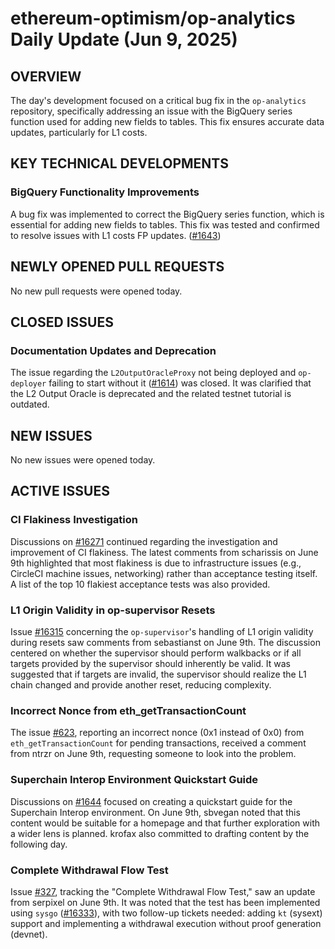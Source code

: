 # ethereum-optimism/op-analytics Daily Update (Jun 9, 2025)
## OVERVIEW 
The day's development focused on a critical bug fix in the `op-analytics` repository, specifically addressing an issue with the BigQuery series function used for adding new fields to tables. This fix ensures accurate data updates, particularly for L1 costs.

## KEY TECHNICAL DEVELOPMENTS

### BigQuery Functionality Improvements
A bug fix was implemented to correct the BigQuery series function, which is essential for adding new fields to tables. This fix was tested and confirmed to resolve issues with L1 costs FP updates. ([#1643](https://github.com/ethereum-optimism/op-analytics/pull/1643))

## NEWLY OPENED PULL REQUESTS
No new pull requests were opened today.

## CLOSED ISSUES

### Documentation Updates and Deprecation
The issue regarding the `L2OutputOracleProxy` not being deployed and `op-deployer` failing to start without it ([#1614](https://github.com/ethereum-optimism/op-analytics/issues/1614)) was closed. It was clarified that the L2 Output Oracle is deprecated and the related testnet tutorial is outdated.

## NEW ISSUES
No new issues were opened today.

## ACTIVE ISSUES

### CI Flakiness Investigation
Discussions on [#16271](https://github.com/ethereum-optimism/op-analytics/issues/16271) continued regarding the investigation and improvement of CI flakiness. The latest comments from scharissis on June 9th highlighted that most flakiness is due to infrastructure issues (e.g., CircleCI machine issues, networking) rather than acceptance testing itself. A list of the top 10 flakiest acceptance tests was also provided.

### L1 Origin Validity in op-supervisor Resets
Issue [#16315](https://github.com/ethereum-optimism/op-analytics/issues/16315) concerning the `op-supervisor`'s handling of L1 origin validity during resets saw comments from sebastianst on June 9th. The discussion centered on whether the supervisor should perform walkbacks or if all targets provided by the supervisor should inherently be valid. It was suggested that if targets are invalid, the supervisor should realize the L1 chain changed and provide another reset, reducing complexity.

### Incorrect Nonce from eth_getTransactionCount
The issue [#623](https://github.com/ethereum-optimism/op-analytics/issues/623), reporting an incorrect nonce (0x1 instead of 0x0) from `eth_getTransactionCount` for pending transactions, received a comment from ntrzr on June 9th, requesting someone to look into the problem.

### Superchain Interop Environment Quickstart Guide
Discussions on [#1644](https://github.com/ethereum-optimism/op-analytics/issues/1644) focused on creating a quickstart guide for the Superchain Interop environment. On June 9th, sbvegan noted that this content would be suitable for a homepage and that further exploration with a wider lens is planned. krofax also committed to drafting content by the following day.

### Complete Withdrawal Flow Test
Issue [#327](https://github.com/ethereum-optimism/op-analytics/issues/327), tracking the "Complete Withdrawal Flow Test," saw an update from serpixel on June 9th. It was noted that the test has been implemented using `sysgo` ([#16333](https://github.com/ethereum-optimism/optimism/pull/16333)), with two follow-up tickets needed: adding `kt` (sysext) support and implementing a withdrawal execution without proof generation (devnet).